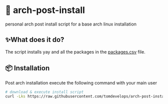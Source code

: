 # 🐧 arch-post-install

personal arch post install script for a base arch linux installation

## ✨What does it do?

The script installs yay and all the packages in the [packages.csv](packages.csv) file.

## 📦 Installation

Post arch installation execute the following command with your main user

```bash
# download & execute install script
curl -Lks https://raw.githubusercontent.com/tomdevelops/arch-post-install/main/install | /bin/bash
```
